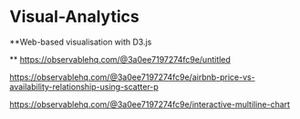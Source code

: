 # Visual-Analytics 

**Web-based visualisation with D3.js

**
https://observablehq.com/@3a0ee7197274fc9e/untitled

 



https://observablehq.com/@3a0ee7197274fc9e/airbnb-price-vs-availability-relationship-using-scatter-p

 



https://observablehq.com/@3a0ee7197274fc9e/interactive-multiline-chart

